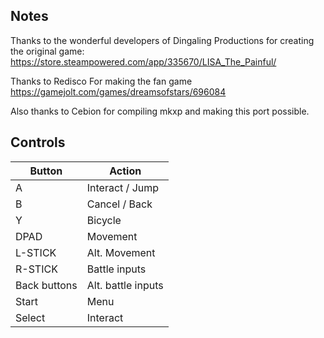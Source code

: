 ## Notes

Thanks to the wonderful developers of Dingaling Productions for creating the original game: https://store.steampowered.com/app/335670/LISA_The_Painful/

Thanks to  Redisco For making the fan game https://gamejolt.com/games/dreamsofstars/696084

Also thanks to Cebion for compiling mkxp and making this port possible.

## Controls

| Button | Action |
|--|--| 
|A|Interact / Jump|
|B|Cancel / Back|
|Y|Bicycle|
|DPAD|Movement|
|L-STICK|Alt. Movement|
|R-STICK|Battle inputs|
|Back buttons|Alt. battle inputs|
|Start|Menu|
|Select|Interact|


